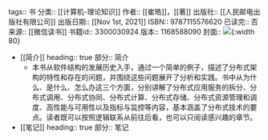 tags:: 书
分类:: [[计算机-理论知识]]
作者:: [[崔皓]]，[[著]]
出版社:: [[人民邮电出版社有限公司]]
出版日期:: [[Nov 1st, 2021]]
ISBN:: 9787115576620
已读完:: 否
来源:: [[微信读书]]
书籍id:: 3300030924
版本:: 1168588090
封面:: ![](https://cdn.weread.qq.com/weread/cover/19/cpPlatform_gsfwgoxxHpKgskeFNtFxwu/s_cpPlatform_gsfwgoxxHpKgskeFNtFxwu.jpg){:width 80}

- [[简介]]
  heading:: true
  部分:: 简介
	- 本书从软件结构的发展历史入手，通过一个简单的例子，描述了分布式架构的特性和存在的问题，并围绕这些问题展开了分析和实践。书中从为什么、是什么、怎么办这三个方面，分别讲解了分布式应用服务的拆分、分布式调用、分布式协同、分布式计算、分布式存储、分布式资源管理和调度、高性能与可用性以及指标与监控等内容，基本涵盖了分布式技术的要点。读者既可以按照逻辑联系从前往后看，也可以只阅读感兴趣的章节。
- [[笔记]]
  heading:: true
  部分:: 笔记